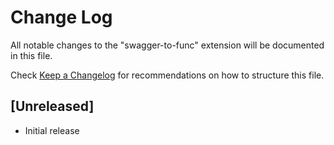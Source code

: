 # Change Log

All notable changes to the "swagger-to-func" extension will be documented in this file.

Check [Keep a Changelog](http://keepachangelog.com/) for recommendations on how to structure this file.

## [Unreleased]

- Initial release